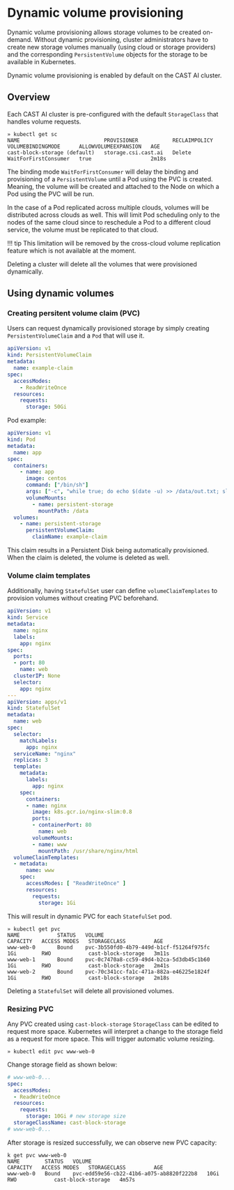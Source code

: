 # Dynamic volume provisioning

Dynamic volume provisioning allows storage volumes to be created on-demand.
Without dynamic provisioning, cluster administrators have to create new storage volumes manually (using cloud or storage
providers) and the corresponding `PersistentVolume` objects for the storage to be available in Kubernetes. 

Dynamic volume provisioning is enabled by default on the CAST AI cluster.

## Overview

Each CAST AI cluster is pre-configured with the default `StorageClass` that handles volume requests.

```shell
» kubectl get sc
NAME                           PROVISIONER           RECLAIMPOLICY   VOLUMEBINDINGMODE      ALLOWVOLUMEEXPANSION   AGE
cast-block-storage (default)   storage.csi.cast.ai   Delete          WaitForFirstConsumer   true                   2m18s
```

The binding mode `WaitForFirstConsumer` will delay the binding and provisioning of a `PersistentVolume` until a Pod
using the PVC is created. Meaning, the volume will be created and attached to the Node on which a Pod using the PVC will
be run.

In the case of a Pod replicated across multiple clouds, volumes will be distributed across clouds as well.
This will limit Pod scheduling only to the nodes of the same cloud since to reschedule a Pod to a different cloud
service, the volume must be replicated to that cloud. 

!!! tip
    This limitation will be removed by the cross-cloud volume replication feature which is not available at the moment.

Deleting a cluster will delete all the volumes that were provisioned dynamically.

## Using dynamic volumes

### Creating persitent volume claim (PVC)

Users can request dynamically provisioned storage by simply creating `PersistentVolumeClaim` and a `Pod` that will
use it.

```yaml
apiVersion: v1
kind: PersistentVolumeClaim
metadata:
  name: example-claim
spec:
  accessModes:
    - ReadWriteOnce
  resources:
    requests:
      storage: 50Gi

```

Pod example:

```yaml
apiVersion: v1
kind: Pod
metadata:
  name: app
spec:
  containers:
    - name: app
      image: centos
      command: ["/bin/sh"]
      args: ["-c", "while true; do echo $(date -u) >> /data/out.txt; sleep 5; done"]
      volumeMounts:
        - name: persistent-storage
          mountPath: /data
  volumes:
    - name: persistent-storage
      persistentVolumeClaim:
        claimName: example-claim
```

This claim results in a Persistent Disk being automatically provisioned. When the claim is deleted, the volume is
deleted as well.

### Volume claim templates

Additionally, having `StatefulSet` user can define `volumeClaimTemplates` to provision volumes without creating PVC
beforehand.

```yaml
apiVersion: v1
kind: Service
metadata:
  name: nginx
  labels:
    app: nginx
spec:
  ports:
  - port: 80
    name: web
  clusterIP: None
  selector:
    app: nginx
---
apiVersion: apps/v1
kind: StatefulSet
metadata:
  name: web
spec:
  selector:
    matchLabels:
      app: nginx
  serviceName: "nginx"
  replicas: 3
  template:
    metadata:
      labels:
        app: nginx
    spec:
      containers:
      - name: nginx
        image: k8s.gcr.io/nginx-slim:0.8
        ports:
        - containerPort: 80
          name: web
        volumeMounts:
        - name: www
          mountPath: /usr/share/nginx/html
  volumeClaimTemplates:
  - metadata:
      name: www
    spec:
      accessModes: [ "ReadWriteOnce" ]
      resources:
        requests:
          storage: 1Gi
```

This will result in dynamic PVC for each `StatefulSet` pod.

```shell
» kubectl get pvc
NAME            STATUS   VOLUME                                     CAPACITY   ACCESS MODES   STORAGECLASS         AGE
www-web-0       Bound    pvc-3b550fd0-4b79-449d-b1cf-f51264f975fc   1Gi        RWO            cast-block-storage   3m11s
www-web-1       Bound    pvc-0c7470a8-cc59-49d4-b2ca-5d3db45c1b60   1Gi        RWO            cast-block-storage   2m41s
www-web-2       Bound    pvc-70c341cc-fa1c-471a-882a-e46225e1824f   1Gi        RWO            cast-block-storage   2m18s
```

Deleting a `StatefulSet` will delete all provisioned volumes.

### Resizing PVC

Any PVC created using `cast-block-storage` `StorageClass` can be edited to request more space.
Kubernetes will interpret a change to the storage field as a request for more space. This will trigger automatic volume
resizing.

```shell
» kubectl edit pvc www-web-0
```

Change storage field as shown below:

```yaml
# www-web-0...
spec:
  accessModes:
  - ReadWriteOnce
  resources:
    requests:
      storage: 10Gi # new storage size
  storageClassName: cast-block-storage
# www-web-0...
```

After storage is resized successfully, we can observe new PVC capacity:

```shell
k get pvc www-web-0
NAME        STATUS   VOLUME                                     CAPACITY   ACCESS MODES   STORAGECLASS         AGE
www-web-0   Bound    pvc-edd59e56-cb22-41b6-a075-ab8820f222b8   10Gi       RWO            cast-block-storage   4m57s
```
